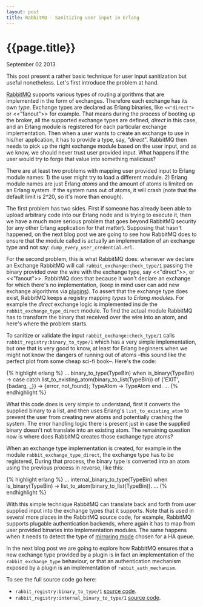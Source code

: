 ```yaml
---
layout: post
title: RabbitMQ - Sanitizing user input in Erlang
---
```


# {{page.title}} #

<span class="meta">September 02 2013</span>

This post present a rather basic technique for user input sanitization but useful nonetheless. Let's first introduce the problem at hand.

[RabbitMQ](http://www.rabbitmq.com/) supports various types of routing algorithms that are implemented in the form of exchanges. Therefore each exchange has its own _type_. Exchange types are declared as Erlang binaries, like `<<"direct">` or <<"fanout">> for example. That means during the process of booting up the broker, all the supported exchange types are defined, _direct_ in this case, and an Erlang module is registered for each particular exchange implementation. Then when a user wants to create an exchange to use in his/her application, it has to provide a type, say, _"direct"_. RabbitMQ then needs to pick up the right exchange module based on the user input, and as we know, we should never trust user provided input. What happens if the user would try to forge that value into something malicious? 

There are at least two problems with mapping user provided input to Erlang module names: 1) the user might try to load a different module. 2) Erlang module names are just Erlang _atoms_ and the amount of atoms is limited on an Erlang system. If the system runs out of atoms, it will crash (note that the default limit is 2^20, so it's more than enough).

The first problem has two sides. First if someone has already been able to upload arbitrary code into our Erlang node and is trying to execute it, then we have a much more serious problem that goes beyond RabbitMQ security (or any other Erlang application for that matter). Supposing that hasn't happened, on the next blog post we are going to see how RabbitMQ does to ensure that the module called is actually an implementation of an exchange type and not say: `dump_every_user_credential.erl`.

For the second problem, this is what RabbitMQ does: whenever we declare an Exchange RabbitMQ will call `rabbit_exchange:check_type/1` passing the binary provided over the wire with the exchange type, say <<"direct">>, or <<"fanout">>. RabbitMQ does that because it won't declare an exchange for which there's no implementation, (keep in mind user can add new exchange algorithms via [plugins](http://www.rabbitmq.com/plugins.html)). To assert that the exchange type does exist, RabbitMQ keeps a registry mapping _types_ to _Erlang modules_. For example the _direct_ exchange logic is implemented inside the `rabbit_exchange_type_direct` module. To find the actual module RabbitMQ has to transform the binary that received over the wire into an atom, and here's where the problem starts.

To sanitize or validate the input `rabbit_exchange:check_type/1` calls `rabbit_registry:binary_to_type/1` which has a very simple implementation, but one that is very good to know, at least for Erlang beginners when we might not know the dangers of running out of atoms –this sound like the perfect plot from some cheap sci-fi book–. Here's the code:

{% highlight erlang %}
...
binary_to_type(TypeBin) when is_binary(TypeBin) ->
    case catch list_to_existing_atom(binary_to_list(TypeBin)) of
        {'EXIT', {badarg, _}} -> {error, not_found};
        TypeAtom              -> TypeAtom
    end.
...
{% endhighlight %}

What this code does is very simple to understand, first it converts the supplied binary to a list, and then uses Erlang's `list_to_existing_atom` to prevent the user from creating new atoms and potentially crashing the system. The error handling logic there is present just in case the supplied binary doesn't not translate into an existing atom. The remaining question now is where does RabbitMQ creates those exchange type atoms?

When an exchange type implementation is created, for example in the module `rabbit_exchange_type_direct`, the exchange type has to be registered, During that process, the binary type is converted into an atom using the previous process in reverse, like this:

{% highlight erlang %}
...
internal_binary_to_type(TypeBin) when is_binary(TypeBin) ->
    list_to_atom(binary_to_list(TypeBin)).
...
{% endhighlight %}

With this simple technique RabbitMQ can translate back and forth from user supplied input into the exchange types that it supports. Note that is used in several more places in the RabbitMQ source code, for example, RabbitMQ supports plugable authentication backends, where again it has to map from user provided binaries into implementation modules. The same happens when it needs to detect the type of [mirroring mode](http://www.rabbitmq.com/ha.html#genesis) chosen for a HA queue.

In the next blog post we are going to explore how RabbitMQ ensures that a new exchange type provided by a plugin is in fact an implementation of the `rabbit_exchange_type` behaviour, or that an authentication mechanism exposed by a plugin is an implementation of `rabbit_auth_mechanism`.

To see the full source code go here:

- `rabbit_registry:binary_to_type/1` [source code](http://hg.rabbitmq.com/rabbitmq-server/file/fe3f446ab083/src/rabbit_registry.erl#l62).
- `rabbit_registry:internal_binary_to_type/1` [source code](http://hg.rabbitmq.com/rabbitmq-server/file/fe3f446ab083/src/rabbit_registry.erl#l81).
